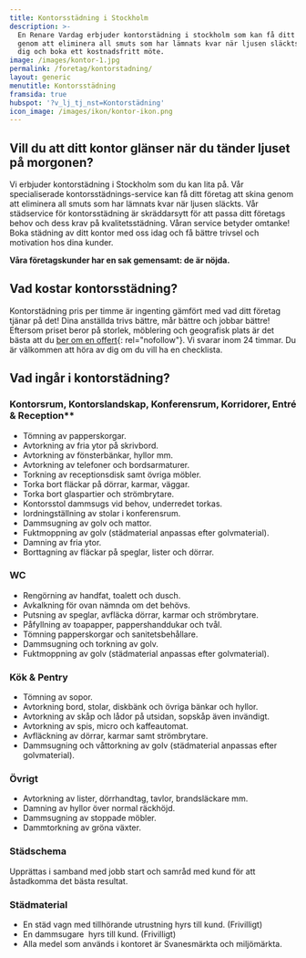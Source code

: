 ```yaml
---
title: Kontorsstädning i Stockholm
description: >-
  En Renare Vardag erbjuder kontorstädning i stockholm som kan få ditt företag att skina
  genom att eliminera all smuts som har lämnats kvar när ljusen släckts. Hör av
  dig och boka ett kostnadsfritt möte.
image: /images/kontor-1.jpg
permalink: /foretag/kontorstadning/
layout: generic
menutitle: Kontorsstädning
framsida: true
hubspot: '?v_lj_tj_nst=Kontorstädning'
icon_image: /images/ikon/kontor-ikon.png
---
```


## Vill du att ditt kontor glänser när du tänder ljuset på morgonen?

Vi erbjuder kontorstädning i Stockholm som du kan lita på. Vår specialiserade kontorsstädnings-service kan få ditt företag att skina genom att eliminera all smuts som har lämnats kvar när ljusen släckts. Vår städservice för kontorsstädning är skräddarsytt för att passa ditt företags behov och dess krav på kvalitetsstädning. Våran service betyder omtanke! Boka städning av ditt kontor med oss idag och få bättre trivsel och motivation hos dina kunder.

**Våra företagskunder har en sak gemensamt: de är nöjda.**

## Vad kostar kontorsstädning?
Kontorstädning pris per timme är ingenting gämfört med vad ditt företag tjänar på det! Dina anställda trivs bättre, mår bättre och jobbar bättre! Eftersom priset beror på storlek, möblering och geografisk plats är det bästa att du [ber om en offert](/boka/?v_lj_tj_nst=Kontorst%C3%A4dning){: rel="nofollow"}. Vi svarar inom 24 timmar. Du är välkommen att höra av dig om du vill ha en checklista.

## Vad ingår i kontorstädning?

### Kontorsrum, Kontorslandskap, Konferensrum, Korridorer, Entré & Reception\*\*

* Tömning av papperskorgar.
* Avtorkning av fria ytor på skrivbord.
* Avtorkning av fönsterbänkar, hyllor mm.
* Avtorkning av telefoner och bordsarmaturer.
* Torkning av receptionsdisk samt övriga möbler.
* Torka bort fläckar på dörrar, karmar, väggar.
* Torka bort glaspartier och strömbrytare.
* Kontorsstol dammsugs vid behov, underredet torkas.
* Iordningställning av stolar i konferensrum.
* Dammsugning av golv och mattor.
* Fuktmoppning av golv (städmaterial anpassas efter golvmaterial).
* Damning av fria ytor.
* Borttagning av fläckar på speglar, lister och dörrar.

### WC

* Rengörning av handfat, toalett och dusch.
* Avkalkning för ovan nämnda om det behövs.
* Putsning av speglar, avfläcka dörrar, karmar och strömbrytare.
* Påfyllning av toapapper, pappershanddukar och tvål.
* Tömning papperskorgar och sanitetsbehållare.
* Dammsugning och torkning av golv.
* Fuktmoppning av golv (städmaterial anpassas efter golvmaterial).

### Kök & Pentry

* Tömning av sopor.
* Avtorkning bord, stolar, diskbänk och övriga bänkar och hyllor.
* Avtorkning av skåp och lådor på utsidan, sopskåp även invändigt.
* Avtorkning av spis, micro och kaffeautomat.
* Avfläckning av dörrar, karmar samt strömbrytare.
* Dammsugning och våttorkning av golv (städmaterial anpassas efter golvmaterial).

### Övrigt

* Avtorkning av lister, dörrhandtag, tavlor, brandsläckare mm.
* Damning av hyllor över normal räckhöjd.
* Dammsugning av stoppade möbler.
* Dammtorkning av gröna växter.

### Städschema

Upprättas i samband med jobb start och samråd med kund för att åstadkomma det bästa resultat.

### Städmaterial

* En städ vagn med tillhörande utrustning hyrs till kund. (Frivilligt)
* En dammsugare  hyrs till kund. (Frivilligt)
* Alla medel som används i kontoret är Svanesmärkta och miljömärkta.